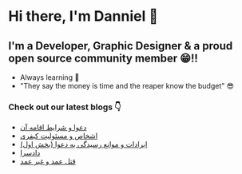 # Hi there, I'm Danniel 👋 

## I'm a Developer, Graphic Designer & a proud open source community member 😁!!

- Always learning 🧐
- "They say the money is time and the reaper know the budget" 😎

### Check out our latest blogs 👇

<!-- BLOG-POST-LIST:START -->
- [دعوا و شرایط اقامه آن](https://hesabraslaw.com/blog/%D8%AF%D8%B9%D9%88%D8%A7-%D9%88-%D8%B4%D8%B1%D8%A7%DB%8C%D8%B7-%D8%A7%D9%82%D8%A7%D9%85%D9%87-%D8%A2%D9%86/)
- [اشخاص و مسئولیت کیفری](https://hesabraslaw.com/blog/%DA%A9%DA%A9/)
- [ایرادات و موانع رسیدگی به دعوا  &lpar;بخش اول&rpar;](https://hesabraslaw.com/blog/%D8%A7%DB%8C%D8%B1%D8%A7%D8%AF%D8%A7%D8%AA-%D9%88-%D9%85%D9%88%D8%A7%D9%86%D8%B9-%D8%B1%D8%B3%DB%8C%D8%AF%DA%AF%DB%8C-%D8%A8%D9%87-%D8%AF%D8%B9%D9%88%D8%A7-%D8%A8%D8%AE%D8%B4-%D8%A7%D9%88%D9%84/)
- [دادسرا](https://hesabraslaw.com/blog/%D8%AF%D8%A7%D8%AF%D8%B3%D8%B1%D8%A7/)
- [قتل عمد و غیر عمد](https://hesabraslaw.com/blog/%D9%82%D8%AA%D9%84-%D8%B9%D9%85%D8%AF-%D9%88-%D8%BA%DB%8C%D8%B1-%D8%B9%D9%85%D8%AF/)
<!-- BLOG-POST-LIST:END -->
